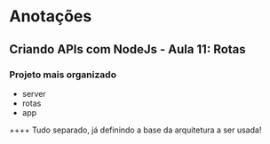 # Anotações

## Criando APIs com NodeJs - Aula 11: Rotas

### Projeto mais organizado
+ server
+ rotas
+ app

++++ Tudo separado, já definindo a base da arquitetura a ser usada!
